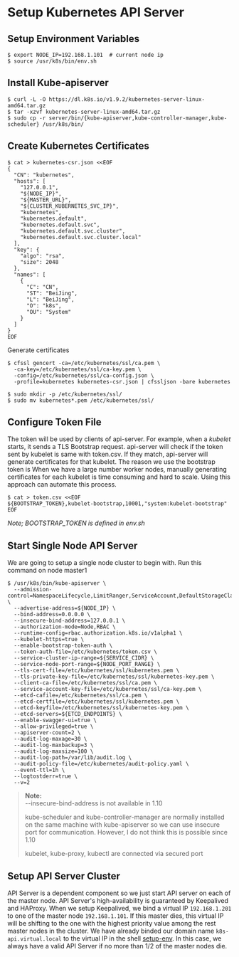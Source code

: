# Setup Kubernetes API Server

## Setup Environment Variables
```shell
$ export NODE_IP=192.168.1.101  # current node ip
$ source /usr/k8s/bin/env.sh
```

## Install Kube-apiserver
```shell
$ curl -L -O https://dl.k8s.io/v1.9.2/kubernetes-server-linux-amd64.tar.gz
$ tar -xzvf kubernetes-server-linux-amd64.tar.gz
$ sudo cp -r server/bin/{kube-apiserver,kube-controller-manager,kube-scheduler} /usr/k8s/bin/
```

## Create Kubernetes Certificates
```shell
$ cat > kubernetes-csr.json <<EOF
{
  "CN": "kubernetes",
  "hosts": [
    "127.0.0.1",
    "${NODE_IP}",
    "${MASTER_URL}",
    "${CLUSTER_KUBERNETES_SVC_IP}",
    "kubernetes",
    "kubernetes.default",
    "kubernetes.default.svc",
    "kubernetes.default.svc.cluster",
    "kubernetes.default.svc.cluster.local"
  ],
  "key": {
    "algo": "rsa",
    "size": 2048
  },
  "names": [
    {
      "C": "CN",
      "ST": "BeiJing",
      "L": "BeiJing",
      "O": "k8s",
      "OU": "System"
    }
  ]
}
EOF
```
Generate certificates
```shell
$ cfssl gencert -ca=/etc/kubernetes/ssl/ca.pem \
  -ca-key=/etc/kubernetes/ssl/ca-key.pem \
  -config=/etc/kubernetes/ssl/ca-config.json \
  -profile=kubernetes kubernetes-csr.json | cfssljson -bare kubernetes

$ sudo mkdir -p /etc/kubernetes/ssl/
$ sudo mv kubernetes*.pem /etc/kubernetes/ssl/
```
## Configure Token File
The token will be used by clients of api-server. For example, when a *kubelet* starts, it sends a TLS Bootstrap request. api-server will check if the token sent by kubelet is same with token.csv. If they match, api-server will generate certificates for that kubelet. The reason we use the bootstrap token is When we have a large number worker nodes, manually generating certificates for each kubelet is time consuming and hard to scale. Using this approach can automate this process.

```shell
$ cat > token.csv <<EOF
${BOOTSTRAP_TOKEN},kubelet-bootstrap,10001,"system:kubelet-bootstrap"
EOF
```
*Note; BOOTSTRAP_TOKEN is defined in env.sh*

## Start Single Node API Server
We are going to setup a single node cluster to begin with. Run this command on node master1

```shell
$ /usr/k8s/bin/kube-apiserver \
  --admission-control=NamespaceLifecycle,LimitRanger,ServiceAccount,DefaultStorageClass,ResourceQuota \
  --advertise-address=${NODE_IP} \
  --bind-address=0.0.0.0 \
  --insecure-bind-address=127.0.0.1 \
  --authorization-mode=Node,RBAC \
  --runtime-config=rbac.authorization.k8s.io/v1alpha1 \
  --kubelet-https=true \
  --enable-bootstrap-token-auth \
  --token-auth-file=/etc/kubernetes/token.csv \
  --service-cluster-ip-range=${SERVICE_CIDR} \
  --service-node-port-range=${NODE_PORT_RANGE} \
  --tls-cert-file=/etc/kubernetes/ssl/kubernetes.pem \
  --tls-private-key-file=/etc/kubernetes/ssl/kubernetes-key.pem \
  --client-ca-file=/etc/kubernetes/ssl/ca.pem \
  --service-account-key-file=/etc/kubernetes/ssl/ca-key.pem \
  --etcd-cafile=/etc/kubernetes/ssl/ca.pem \
  --etcd-certfile=/etc/kubernetes/ssl/kubernetes.pem \
  --etcd-keyfile=/etc/kubernetes/ssl/kubernetes-key.pem \
  --etcd-servers=${ETCD_ENDPOINTS} \
  --enable-swagger-ui=true \
  --allow-privileged=true \
  --apiserver-count=2 \
  --audit-log-maxage=30 \
  --audit-log-maxbackup=3 \
  --audit-log-maxsize=100 \
  --audit-log-path=/var/lib/audit.log \
  --audit-policy-file=/etc/kubernetes/audit-policy.yaml \
  --event-ttl=1h \
  --logtostderr=true \
  --v=2
```

> **Note:**  
> --insecure-bind-address is not available in 1.10  
>
> kube-scheduler and kube-controller-manager are normally installed on the same machine with kube-apiserver so we can use insecure port for communication. However, I do not think this is possible since 1.10  
>
> kubelet, kube-proxy, kubectl are connected via secured port  

## Setup API Server Cluster

API Server is a dependent component so we just start API server on each of the master node. API Server's high-availability is guaranteed by Keepalived and HAProxy. When we setup Keepalived, we bind a virtual IP `192.168.1.201` to one of the master node `192.168.1.101`. If this master dies, this virtual IP will be shifting to the one with the highest priority value among the rest master nodes in the cluster. We have already binded our domain name `k8s-api.virtual.local` to the virtual IP in the shell [setup-env](setup-env.sh). In this case, we always have a valid API Server if no more than 1/2 of the master nodes die.
